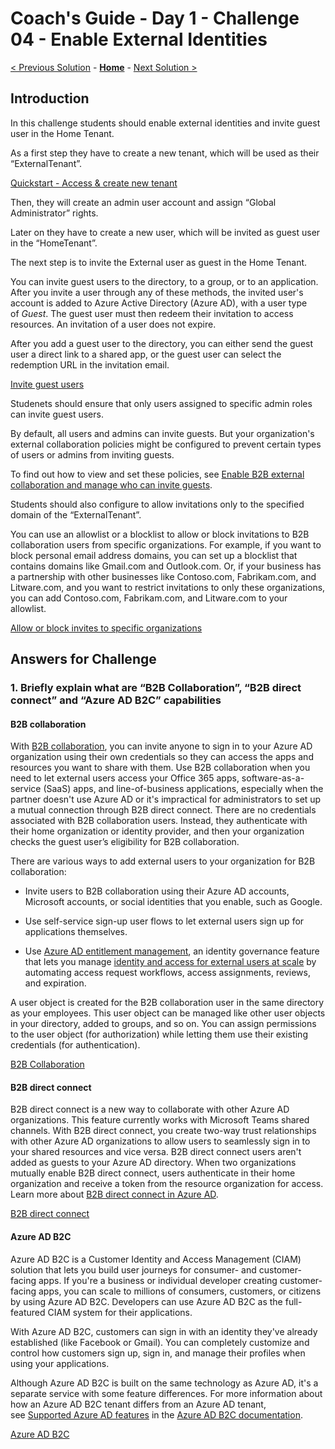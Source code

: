 # Coach's Guide - Day 1 - Challenge 04 - Enable External Identities

 [< Previous Solution](./Solution_D1_03.md) - **[Home](../README.md)** - [Next Solution >](./Solution_D1_05.md)

## Introduction

In this challenge students should enable external identities and invite guest user in the Home Tenant.

As a first step they have to create a new tenant, which will be used as their “ExternalTenant”.

[Quickstart - Access & create new tenant](https://learn.microsoft.com/en-us/azure/active-directory/fundamentals/active-directory-access-create-new-tenant)

Then, they will create an admin user account and assign “Global Administrator” rights.

Later on they have to create a new user, which will be invited as guest user in the “HomeTenant”.

The next step is to invite the External user as guest in the Home Tenant.

You can invite guest users to the directory, to a group, or to an application. After you invite a user through any of these methods, the invited user's account is added to Azure Active Directory (Azure AD), with a user type of *Guest*. The guest user must then redeem their invitation to access resources. An invitation of a user does not expire.

After you add a guest user to the directory, you can either send the guest user a direct link to a shared app, or the guest user can select the redemption URL in the invitation email. 

[Invite guest users](https://learn.microsoft.com/en-us/azure/active-directory/external-identities/add-users-administrator)

Studenets should ensure that only users assigned to specific admin roles can invite guest users. 

By default, all users and admins can invite guests. But your organization's external collaboration policies might be configured to prevent certain types of users or admins from inviting guests.

To find out how to view and set these policies, see [Enable B2B external collaboration and manage who can invite guests](https://learn.microsoft.com/en-us/azure/active-directory/external-identities/external-collaboration-settings-configure).

Students should also configure to allow invitations only to the specified domain of the “ExternalTenant”.

You can use an allowlist or a blocklist to allow or block invitations to B2B collaboration users from specific organizations. For example, if you want to block personal email address domains, you can set up a blocklist that contains domains like Gmail.com and Outlook.com. Or, if your business has a partnership with other businesses like Contoso.com, Fabrikam.com, and Litware.com, and you want to restrict invitations to only these organizations, you can add Contoso.com, Fabrikam.com, and Litware.com to your allowlist.

[Allow or block invites to specific organizations](https://learn.microsoft.com/en-us/azure/active-directory/external-identities/allow-deny-list)

## Answers for Challenge

### 1. Briefly explain what are “B2B Collaboration”, “B2B direct connect” and “Azure AD B2C” capabilities

#### B2B collaboration

With [B2B collaboration](https://learn.microsoft.com/en-us/azure/active-directory/external-identities/what-is-b2b), you can invite anyone to sign in to your Azure AD organization using their own credentials so they can access the apps and resources you want to share with them. Use B2B collaboration when you need to let external users access your Office 365 apps, software-as-a-service (SaaS) apps, and line-of-business applications, especially when the partner doesn't use Azure AD or it's impractical for administrators to set up a mutual connection through B2B direct connect. There are no credentials associated with B2B collaboration users. Instead, they authenticate with their home organization or identity provider, and then your organization checks the guest user’s eligibility for B2B collaboration.

There are various ways to add external users to your organization for B2B collaboration:

- Invite users to B2B collaboration using their Azure AD accounts, Microsoft accounts, or social identities that you enable, such as Google. 

- Use self-service sign-up user flows to let external users sign up for applications themselves.

- Use [Azure AD entitlement management](https://learn.microsoft.com/en-us/azure/active-directory/governance/entitlement-management-overview), an identity governance feature that lets you manage [identity and access for external users at scale](https://learn.microsoft.com/en-us/azure/active-directory/governance/entitlement-management-external-users#how-access-works-for-external-users) by automating access request workflows, access assignments, reviews, and expiration.

A user object is created for the B2B collaboration user in the same directory as your employees. This user object can be managed like other user objects in your directory, added to groups, and so on. You can assign permissions to the user object (for authorization) while letting them use their existing credentials (for authentication).

[B2B Collaboration](https://learn.microsoft.com/en-us/azure/active-directory/external-identities/external-identities-overview#b2b-collaboration)

#### B2B direct connect

B2B direct connect is a new way to collaborate with other Azure AD organizations. This feature currently works with Microsoft Teams shared channels. With B2B direct connect, you create two-way trust relationships with other Azure AD organizations to allow users to seamlessly sign in to your shared resources and vice versa. B2B direct connect users aren't added as guests to your Azure AD directory. When two organizations mutually enable B2B direct connect, users authenticate in their home organization and receive a token from the resource organization for access. Learn more about [B2B direct connect in Azure AD](https://learn.microsoft.com/en-us/azure/active-directory/external-identities/b2b-direct-connect-overview).

[B2B direct connect](https://learn.microsoft.com/en-us/azure/active-directory/external-identities/external-identities-overview#b2b-direct-connect)

#### Azure AD B2C

Azure AD B2C is a Customer Identity and Access Management (CIAM) solution that lets you build user journeys for consumer- and customer-facing apps. If you're a business or individual developer creating customer-facing apps, you can scale to millions of consumers, customers, or citizens by using Azure AD B2C. Developers can use Azure AD B2C as the full-featured CIAM system for their applications.

With Azure AD B2C, customers can sign in with an identity they've already established (like Facebook or Gmail). You can completely customize and control how customers sign up, sign in, and manage their profiles when using your applications.

Although Azure AD B2C is built on the same technology as Azure AD, it's a separate service with some feature differences. For more information about how an Azure AD B2C tenant differs from an Azure AD tenant, see [Supported Azure AD features](https://learn.microsoft.com/en-us/azure/active-directory-b2c/supported-azure-ad-features) in the [Azure AD B2C documentation](https://learn.microsoft.com/en-us/azure/active-directory-b2c/).

[Azure AD B2C](https://learn.microsoft.com/en-us/azure/active-directory/external-identities/external-identities-overview#azure-ad-b2c)